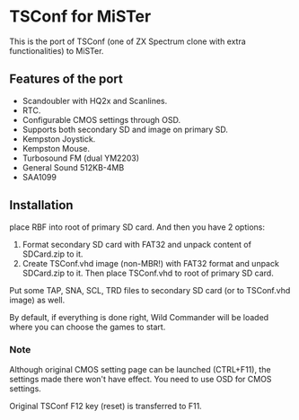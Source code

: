 # TSConf for MiSTer
This is the port of TSConf (one of ZX Spectrum clone with extra functionalities) to MiSTer.

## Features of the port
* Scandoubler with HQ2x and Scanlines.
* RTC.
* Configurable CMOS settings through OSD.
* Supports both secondary SD and image on primary SD.
* Kempston Joystick.
* Kempston Mouse.
* Turbosound FM (dual YM2203)
* General Sound 512KB-4MB
* SAA1099

## Installation
place RBF into root of primary SD card. And then you have 2 options:
1) Format secondary SD card with FAT32 and unpack content of SDCard.zip to it.
2) Create TSConf.vhd image (non-MBR!) with FAT32 format and unpack SDCard.zip to it. Then place TSConf.vhd to root of primary SD card.

Put some TAP, SNA, SCL, TRD files to secondary SD card (or to TSConf.vhd image) as well.

By default, if everything is done right, Wild Commander will be loaded where you can choose the games to start.

### Note
Although original CMOS setting page can be launched (CTRL+F11), the settings made there won't have effect. You need to use OSD for CMOS settings.

Original TSConf F12 key (reset) is transferred to F11.
